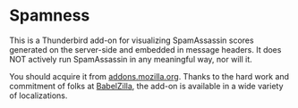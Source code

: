 Spamness
========

This is a Thunderbird add-on for visualizing SpamAssassin scores generated
on the server-side and embedded in message headers.  It does NOT actively
run SpamAssassin in any meaningful way, nor will it.

You should acquire it from [addons.mozilla.org][1].  Thanks to the hard
work and commitment of folks at [BabelZilla][2], the add-on is available
in a wide variety of localizations.

[1]: https://addons.mozilla.org/thunderbird/addon/confirmfoldermove/
[2]: http://www.babelzilla.org/
